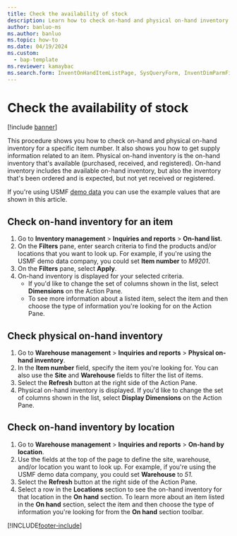```yaml
--- 
title: Check the availability of stock
description: Learn how to check on-hand and physical on-hand inventory for a specific item number, including a step-by-step process for checking on-hand inventory items.
author: banluo-ms
ms.author: banluo
ms.topic: how-to
ms.date: 04/19/2024
ms.custom: 
  - bap-template
ms.reviewer: kamaybac
ms.search.form: InventOnHandItemListPage, SysQueryForm, InventDimParmFixed, InventSupply, DefaultDashboard, WHSInventPhysicalOnhand, WHSOnHand, InventOnhandItem
---
```


# Check the availability of stock

[!include [banner](../../includes/banner.md)]

This procedure shows you how to check on-hand and physical on-hand inventory for a specific item number. It also shows you how to get supply information related to an item. Physical on-hand inventory is the on-hand inventory that's available (purchased, received, and registered). On-hand inventory includes the available on-hand inventory, but also the inventory that's been ordered and is expected, but not yet received or registered. 

If you're using USMF [demo data](../../../fin-ops-core/dev-itpro/get-started/demo-data.md) you can use the example values that are shown in this article.

## Check on-hand inventory for an item

1. Go to **Inventory management** \> **Inquiries and reports** \> **On-hand list**.
1. On the **Filters** pane, enter search criteria to find the products and/or locations that you want to look up. For example, if you're using the USMF demo data company, you could set **Item number** to *M9201*.
1. On the **Filters** pane, select **Apply**.
1. On-hand inventory is displayed for your selected criteria.
    - If you'd like to change the set of columns shown in the list, select **Dimensions** on the Action Pane.
    - To see more information about a listed item, select the item and then choose the type of information you're looking for on the Action Pane.

## Check physical on-hand inventory

1. Go to **Warehouse management** \> **Inquiries and reports** \> **Physical on-hand inventory**.
1. In the **Item number** field, specify the item you're looking for. You can also use the **Site** and **Warehouse** fields to filter the list of items.
1. Select the **Refresh** button at the right side of the Action Pane.
1. Physical on-hand inventory is displayed. If you'd like to change the set of columns shown in the list, select  **Display Dimensions** on the Action Pane.

## Check on-hand inventory by location

1. Go to **Warehouse management** \> **Inquiries and reports** \> **On-hand by location**.
1. Use the fields at the top of the page to define the site, warehouse, and/or location you want to look up. For example, if you're using the USMF demo data company, you could set **Warehouse** to *51*.
1. Select the **Refresh** button at the right side of the Action Pane.
1. Select a row in the **Locations** section to see the on-hand inventory for that location in the **On hand** section. To learn more about an item listed in the **On hand** section, select the item and then choose the type of information you're looking for from the **On hand** section toolbar.

[!INCLUDE[footer-include](../../../includes/footer-banner.md)]
